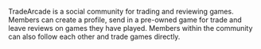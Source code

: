 TradeArcade is a social community for trading and reviewing games. Members can create a profile, send in a pre-owned game for trade and leave reviews on games they have played. Members within the community can also follow each other and trade games directly. 
